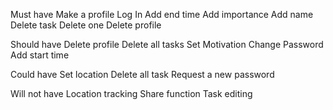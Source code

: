 

Must have
  Make a profile
  Log In
  Add end time
  Add importance
  Add name
  Delete task
  Delete one
  Delete profile




Should have
  Delete profile
  Delete all tasks
  Set Motivation
  Change Password
  Add start time





Could have
  Set location
  Delete all task
  Request a new password
  
  
  
  
  
Will not have
  Location tracking
  Share function
  Task editing



